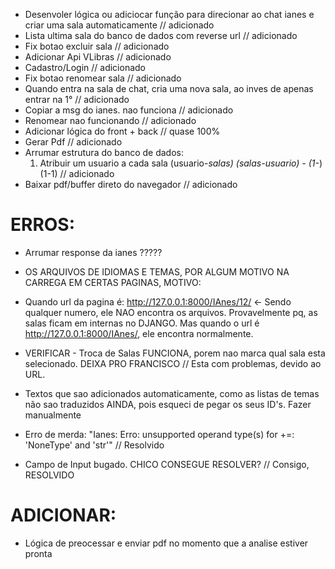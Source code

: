 - Desenvoler lógica ou adiciocar função para direcionar ao chat ianes e criar uma sala automaticamente // adicionado
- Lista ultima sala do banco de dados com reverse url // adicionado
- Fix botao excluir sala // adicionado
- Adicionar Api VLibras // adicionado
- Cadastro/Login // adicionado
- Fix botao renomear sala // adicionado
- Quando entra na sala de chat, cria uma nova sala, ao inves de apenas entrar na 1° // adicionado
- Copiar a msg do ianes. nao funciona // adicionado
- Renomear nao funcionando // adicionado
- Adicionar lógica do front + back // quase 100%
- Gerar Pdf // adicionado
- Arrumar estrutura do banco de dados:
    1. Atribuir um usuario a cada sala (usuario-*salas) (salas-usuario) - (1-*) (1-1) // adicionado
- Baixar pdf/buffer direto do navegador // adicionado

# ERROS:

- Arrumar response da ianes ?????
- OS ARQUIVOS DE IDIOMAS E TEMAS, POR ALGUM MOTIVO NA CARREGA EM CERTAS PAGINAS, MOTIVO:
- Quando url da pagina é: http://127.0.0.1:8000/IAnes/12/ ← Sendo qualquer numero, ele NAO encontra os arquivos. Provavelmente pq, as salas ficam em internas no DJANGO. Mas quando o url é http://127.0.0.1:8000/IAnes/, ele encontra normalmente.
- VERIFICAR - Troca de Salas FUNCIONA, porem nao marca qual sala esta selecionado. DEIXA PRO FRANCISCO // Esta com problemas, devido ao URL.
- Textos que sao adicionados automaticamente, como as listas de temas não sao traduzidos AINDA, pois esqueci de pegar os seus ID's. Fazer manualmente

- Erro de merda: "Ianes: Erro: unsupported operand type(s) for +=: 'NoneType' and 'str'" // Resolvido
- Campo de Input bugado. CHICO CONSEGUE RESOLVER? // Consigo, RESOLVIDO

# ADICIONAR:

- Lógica de preocessar e enviar pdf no momento que a analise estiver pronta